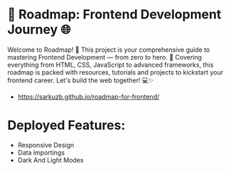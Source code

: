 # 🚀 Roadmap: Frontend Development Journey 🌐

Welcome to Roadmap! 🎉 This project is your comprehensive guide to mastering Frontend Development — from zero to hero. 🚀 Covering everything from HTML, CSS, JavaScript to advanced frameworks, this roadmap is packed with resources, tutorials and projects to kickstart your frontend career. Let's build the web together! 💻✨

- https://sarkuzb.github.io/roadmap-for-frontend/

# Deployed Features:

- Responsive Design
- Data importings
- Dark And Light Modes
